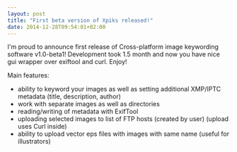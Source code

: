 ```yaml
---
layout: post
title: "First beta version of Xpiks released!"
date: 2014-12-28T09:54:01+02:00
---
```


<article class="row">

  <section class="small-12 large-8 columns page-content">

<p>I'm proud to announce first release of Cross-platform image keywording software v1.0-beta1! Development took 1.5 month and now you have nice gui wrapper over exiftool and curl. Enjoy!</p>

<p>Main features:</p>
<ul>
<li>ability to keyword your images as well as setting additional XMP/IPTC metadata (title, description, author)</li>
<li>work with separate images as well as directories</li>
<li>reading/writing of metadata with ExifTool</li>
<li>uploading selected images to list of FTP hosts (created by user) (upload uses Curl inside)</li>
<li>ability to upload vector eps files with images with same name (useful for illustrators)</li>
</ul>

</section>

</article>